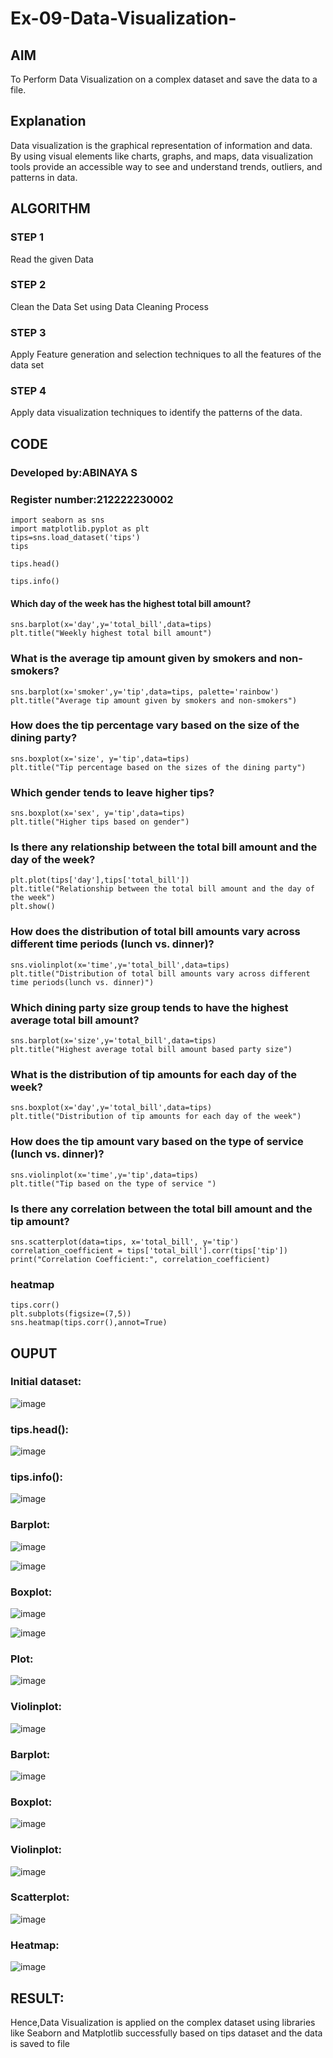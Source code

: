 # Ex-09-Data-Visualization-

## AIM
To Perform Data Visualization on a complex dataset and save the data to a file. 

## Explanation
Data visualization is the graphical representation of information and data. By using visual elements like charts, graphs, and maps, data visualization tools provide an accessible way to see and understand trends, outliers, and patterns in data.

## ALGORITHM
### STEP 1
Read the given Data
### STEP 2
Clean the Data Set using Data Cleaning Process
### STEP 3
Apply Feature generation and selection techniques to all the features of the data set
### STEP 4
Apply data visualization techniques to identify the patterns of the data.

## CODE

### Developed by:ABINAYA S
### Register number:212222230002
```
import seaborn as sns
import matplotlib.pyplot as plt
tips=sns.load_dataset('tips')
tips

tips.head()

tips.info()
```
#### Which day of the week has the highest total bill amount?
```
sns.barplot(x='day',y='total_bill',data=tips)
plt.title("Weekly highest total bill amount")
```
### What is the average tip amount given by smokers and non-smokers?
```
sns.barplot(x='smoker',y='tip',data=tips, palette='rainbow')
plt.title("Average tip amount given by smokers and non-smokers")
```
### How does the tip percentage vary based on the size of the dining party?
```
sns.boxplot(x='size', y='tip',data=tips)
plt.title("Tip percentage based on the sizes of the dining party")
```
### Which gender tends to leave higher tips?
```
sns.boxplot(x='sex', y='tip',data=tips)
plt.title("Higher tips based on gender")
```
### Is there any relationship between the total bill amount and the day of the week?
```
plt.plot(tips['day'],tips['total_bill'])
plt.title("Relationship between the total bill amount and the day of the week")
plt.show()
```
### How does the distribution of total bill amounts vary across different time periods (lunch vs. dinner)?
```
sns.violinplot(x='time',y='total_bill',data=tips)
plt.title("Distribution of total bill amounts vary across different time periods(lunch vs. dinner)")
```
### Which dining party size group tends to have the highest average total bill amount?
```
sns.barplot(x='size',y='total_bill',data=tips)
plt.title("Highest average total bill amount based party size")
```
### What is the distribution of tip amounts for each day of the week?
```
sns.boxplot(x='day',y='total_bill',data=tips)
plt.title("Distribution of tip amounts for each day of the week")
```
### How does the tip amount vary based on the type of service (lunch vs. dinner)?
```
sns.violinplot(x='time',y='tip',data=tips)
plt.title("Tip based on the type of service ")
```
### Is there any correlation between the total bill amount and the tip amount?
```
sns.scatterplot(data=tips, x='total_bill', y='tip')
correlation_coefficient = tips['total_bill'].corr(tips['tip'])
print("Correlation Coefficient:", correlation_coefficient)
```
### heatmap
```
tips.corr()
plt.subplots(figsize=(7,5))
sns.heatmap(tips.corr(),annot=True)
```
## OUPUT
### Initial dataset:
![image](https://github.com/abinayasangeetha/ODD2023-Datascience-Ex-09/assets/119393675/66aa6ce0-ac5a-4e0d-b9e9-679fc472bf9e)


### tips.head():
![image](https://github.com/abinayasangeetha/ODD2023-Datascience-Ex-09/assets/119393675/d81d6d7f-9155-4ca7-9851-f5c2cc9005da)


### tips.info():
![image](https://github.com/abinayasangeetha/ODD2023-Datascience-Ex-09/assets/119393675/8688c2e6-287a-4e9d-ad27-07b4c123cbc2)

### Barplot:
![image](https://github.com/abinayasangeetha/ODD2023-Datascience-Ex-09/assets/119393675/0db7fb54-27ef-48c2-a1d7-da949ae11691)

![image](https://github.com/abinayasangeetha/ODD2023-Datascience-Ex-09/assets/119393675/54bd1077-c2f2-40b4-8646-ce9a1cf6d425)


### Boxplot:
![image](https://github.com/abinayasangeetha/ODD2023-Datascience-Ex-09/assets/119393675/2e14ddc7-7d51-4af4-bbd7-093cb71ae858)

![image](https://github.com/abinayasangeetha/ODD2023-Datascience-Ex-09/assets/119393675/1829429d-cdc7-4601-9270-18286b68b224)


### Plot:
![image](https://github.com/abinayasangeetha/ODD2023-Datascience-Ex-09/assets/119393675/9836e0e9-3368-40b6-9874-7108f3007e88)


### Violinplot:
![image](https://github.com/abinayasangeetha/ODD2023-Datascience-Ex-09/assets/119393675/67b4c41a-109c-4d2d-a272-bc4cdff99690)

### Barplot:
![image](https://github.com/abinayasangeetha/ODD2023-Datascience-Ex-09/assets/119393675/c358567c-1db6-4286-a6c8-fdbeb264c5eb)

### Boxplot:
![image](https://github.com/abinayasangeetha/ODD2023-Datascience-Ex-09/assets/119393675/0aabf0ff-3e44-4d5f-90b6-4e0dd799612a)

### Violinplot:
![image](https://github.com/abinayasangeetha/ODD2023-Datascience-Ex-09/assets/119393675/ac2bee7e-5d99-47f8-8cf1-f8c0dc6ccf78)

### Scatterplot:
![image](https://github.com/abinayasangeetha/ODD2023-Datascience-Ex-09/assets/119393675/38599dfa-b1ce-4c08-87cd-f1c6fb7f0aa9)


### Heatmap:
![image](https://github.com/abinayasangeetha/ODD2023-Datascience-Ex-09/assets/119393675/14f34705-4a03-4bec-9425-ad4094228e06)

## RESULT:
Hence,Data Visualization is applied on the complex dataset using libraries like Seaborn and Matplotlib successfully based on tips dataset and the data is saved to file

